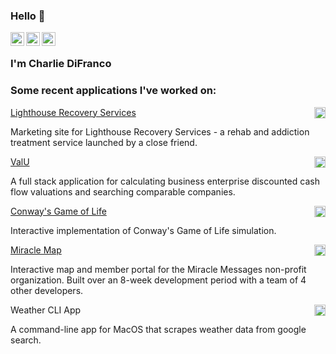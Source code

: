 ### Hello 👋

<a href="https://www.linkedin.com/in/charlie-difranco/">
  <img align="left" alt="Charlie's LinkedIn" width="22px" src="https://cdn.jsdelivr.net/npm/simple-icons@v3/icons/linkedin.svg" />
</a>

<a href="https://github.com/cdifranco1/">
  <img align="left" alt="Charlie's Github" width="22px" src="https://cdn.jsdelivr.net/npm/simple-icons@v3/icons/github.svg" />
</a>

<a href="https://leetcode.com/cdifranco/">
  <img align="left" alt="Charlie's Leetcode" width="22px" src="https://cdn.jsdelivr.net/npm/simple-icons@v3/icons/leetcode.svg" />
</a>

<br />

### I'm Charlie DiFranco

### Some recent applications I've worked on:

<div>
  <a href="https://lighthouserecoveryllc.com/">
    <span>Lighthouse Recovery Services</span>
  </a>
  <a href="https://github.com/cdifranco1/intervention-site">
      <img align="right" alt="Charlie's Github" width="18px" src="https://cdn.jsdelivr.net/npm/simple-icons@v3/icons/github.svg" />
   </a>
</div>
<p>Marketing site for Lighthouse Recovery Services - a rehab and addiction treatment service launched by a close friend.</p>

<div>
  <a href="https://valuation-swart.vercel.app/">
    <span>ValU</span>
  </a>
  <a href="https://github.com/cdifranco1/valuation-backend">
      <img align="right" alt="Charlie's Github" width="18px" src="https://cdn.jsdelivr.net/npm/simple-icons@v3/icons/github.svg" />
  </a>
</div>
<p>A full stack application for calculating business enterprise discounted cash flow valuations and searching comparable companies.</p>  

<div>
  <a href="https://conway-game-of-life-nine.vercel.app/">
    <span>Conway's Game of Life</span>
   </a>
  <a href="https://github.com/cdifranco1/conway-game-of-life">
      <img align="right" alt="Charlie's Github" width="18px" src="https://cdn.jsdelivr.net/npm/simple-icons@v3/icons/github.svg" />
  </a>
</div>
<p>Interactive implementation of Conway's Game of Life simulation.</p>

<div>
  <a href="https://production.d3iery6e42ccvf.amplifyapp.com/">
    <span>Miracle Map</span>
   </a>
  <a href="https://github.com/Lambda-School-Labs/miracle-messages-fe">
      <img align="right" alt="Charlie's Github" width="18px" src="https://cdn.jsdelivr.net/npm/simple-icons@v3/icons/github.svg" />
  </a>
</div>
<p>Interactive map and member portal for the Miracle Messages non-profit organization. Built over an 8-week development period with a team of 4 other developers.</p>

<div>
  <span>Weather CLI App</span>
  <a href="https://github.com/cdifranco1/weather_cli">
    <img align="right" alt="Charlie's Github" width="18px" src="https://cdn.jsdelivr.net/npm/simple-icons@v3/icons/github.svg" />
  </a>
</div>
<p>A command-line app for MacOS that scrapes weather data from google search.</p> 

